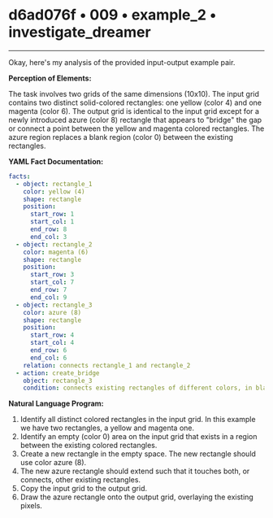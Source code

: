 # d6ad076f • 009 • example_2 • investigate_dreamer

---
Okay, here's my analysis of the provided input-output example pair.

**Perception of Elements:**

The task involves two grids of the same dimensions (10x10).  The input grid contains two distinct solid-colored rectangles: one yellow (color 4) and one magenta (color 6). The output grid is identical to the input grid except for a newly introduced azure (color 8) rectangle that appears to "bridge" the gap or connect a point between the yellow and magenta colored rectangles. The azure region replaces a blank region (color 0) between the existing rectangles.

**YAML Fact Documentation:**



```yaml
facts:
  - object: rectangle_1
    color: yellow (4)
    shape: rectangle
    position:
      start_row: 1
      start_col: 1
      end_row: 8
      end_col: 3
  - object: rectangle_2
    color: magenta (6)
    shape: rectangle
    position:
      start_row: 3
      start_col: 7
      end_row: 7
      end_col: 9
  - object: rectangle_3
    color: azure (8)
    shape: rectangle
    position:
      start_row: 4
      start_col: 4
      end_row: 6
      end_col: 6
    relation: connects rectangle_1 and rectangle_2
  - action: create_bridge
    object: rectangle_3
    condition: connects existing rectangles of different colors, in blank area
```



**Natural Language Program:**

1.  Identify all distinct colored rectangles in the input grid. In this example we have two rectangles, a yellow and magenta one.
2.  Identify an empty (color 0) area on the input grid that exists in a region between the existing colored rectangles.
3.  Create a new rectangle in the empty space. The new rectangle should use color azure (8).
4. The new azure rectangle should extend such that it touches both, or connects, other existing rectangles.
5.  Copy the input grid to the output grid.
6.  Draw the azure rectangle onto the output grid, overlaying the existing pixels.

